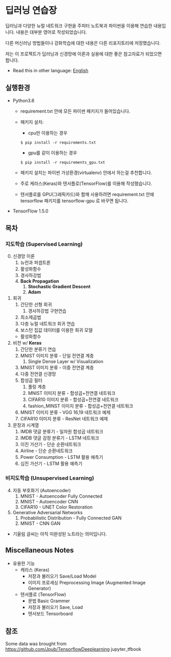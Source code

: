 # 딥러닝 연습장

딥러닝과 다양한 뉴럴 네트워크 구현을 주피터 노트북과 파이썬을 이용해 연습한 내용입니다. 내용은 대부분 영어로 작성되었습니다.

다른 머신러닝 방법들이나 강화학습에 대한 내용은 다른 리포지토리에 저장했습니다.

저는 이 프로젝트가 딥러닝과 신경망에 이론과 실용에 대한 좋은 참고자료가 되었으면 합니다.

* Read this in other language: [English](README.md)

## 실행환경
- Python3.6
    - requirement.txt 안에 모든 파이썬 패키지가 들어있습니다.
    - 패키지 설치:  
        - cpu만 이용하는 경우  

        ```
        $ pip install -r requirements.txt
        ```

        - gpu를 같이 이용하는 경우  

        ```
        $ pip install -r requirements_gpu.txt
        ```

    - 패키지 설치는 파이썬 가상환경(virtualenv) 안에서 하는걸 추천합니다.
    - 주로 케라스(Keras)와 텐서플로(TensorFlow)를 이용해 작성했습니다.
    - 텐서플로를 GPU(그래픽카드)와 함깨 사용하려면 requirement.txt 안에 tensorflow 패키지를 tensorflow-gpu 로 바꾸면 됩니다.
- TensorFlow 1.5.0


## 목차

### 지도학습 (Supervised Learning)    
0. 신경망 이론
    1. 뉴런과 퍼셉트론  
    2. 활성화함수
    3. 경사하강법
    4. __Back Propagation__
        1. __Stochastic Gradient Descent__
        2. __Adam__
1. 회귀
    1. 간단한 선형 회귀
        1. 경사하강법 구현연습
    2. 최소제곱법
    3. 다층 뉴럴 네트워크 회귀 연습
    4. 보스턴 집값 데이터를 이용한 회귀 모델
    - 활성화함수
2. 비전 w/ __Keras__  
    1. 간단한 분류기 연습  
    2. MNIST 이미지 분류 - 단일 전연결 계층  
        1. Single Dense Layer w/ Visualization  
    3. MNIST 이미지 분류 - 이중 전연결 계층  
    4. 다중 전연결 신경망  
    5. 합성곱 필터  
        1. 풀링 계층  
        2. MNIST 이미지 분류 - 합성곱+전연결 네트워크  
        3. CIFAR10 이미지 분류 - 합성곱+전연결 네트워크  
        4. fashion_MINST 이미지 분류 - 합성곱+전연결 네트워크  
    6. MNIST 이미지 분류 - VGG 16,19 네트워크 예제  
    7. CIFAR10 이미지 분류 - ResNet 네트워크 예제  
3. 문장과 시계열  
    1. IMDB 댓글 분류기 - 일차원 합성곱 네트워크  
    2. IMDB 댓글 감정 분류기 - LSTM 네트워크  
    3. 이진 가산기 - 단순 순환네트워크  
    4. Airline - 단순 순환네트워크  
    5. Power Consumption - LSTM 활용 예측기
    6. 십진 가산기 - LSTM 활용 예측기

### 비지도학습 (Unsupervised Learning)
4. 자동 부호화기 (Autoencoder)
    1. MNIST - Autoencoder Fully Connected
    2. MNIST - Autoencoder CNN
    3. CIFAR10 - UNET Color Restoration
5. Generative Adversarial Networks
    1. Probabilistic Distribution - Fully Connected GAN
    2. MNIST - CNN GAN

* 기울림 글씨는 아직 미완성된 노트라는 의미입니다.

## Miscellaneous Notes

- 유용한 기능
    - 케라스 (Keras)
        - 저장과 불러오기 Save/Load Model
        - 이미지 프로세싱 Preprocessing Image (Augmented Image Generator)
    - 텐서플로 (TensorFlow)
        - 문법 Basic Grammer
        - 저장과 불러오기 Save, Load
        - 텐서보드 Tensorboard

## 참조

Some data was brought from https://github.com/Jpub/TensorflowDeeplearning jupyter_tfbook
